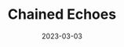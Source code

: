 ---
title: 'Chained Echoes'
tags:
  - platform_switch
  - genre_rpg
note: 'Physical: First Press Games - Regular Edition'
digital: false
physical: true
guide: false
pending: true
date: 2023-03-03
---